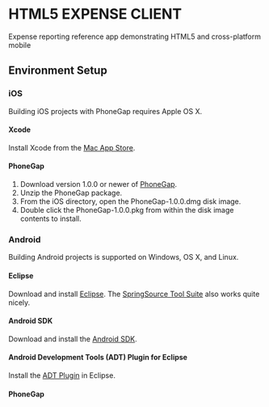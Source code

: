 
# HTML5 EXPENSE CLIENT #

Expense reporting reference app demonstrating HTML5 and cross-platform mobile

## Environment Setup ##

### iOS ###

Building iOS projects with PhoneGap requires Apple OS X.

#### Xcode ####

Install Xcode from the [Mac App Store](http://itunes.apple.com/us/app/xcode/id448457090?mt=12).

#### PhoneGap ####

1. Download version 1.0.0 or newer of [PhoneGap](http://www.phonegap.com/).
2. Unzip the PhoneGap package.
3. From the iOS directory, open the PhoneGap-1.0.0.dmg disk image.
4. Double click the PhoneGap-1.0.0.pkg from within the disk image contents to install.

### Android ###

Building Android projects is supported on Windows, OS X, and Linux.

#### Eclipse ####

Download and install [Eclipse](http://www.eclipse.org/downloads/). The [SpringSource Tool Suite](http://www.springsource.com/landing/best-development-tool-enterprise-java) also works quite nicely.

#### Android SDK ####

Download and install the [Android SDK](http://developer.android.com/sdk/index.html).

#### Android Development Tools (ADT) Plugin for Eclipse ####

Install the [ADT Plugin](http://developer.android.com/sdk/eclipse-adt.html#installing) in Eclipse.

#### PhoneGap ####